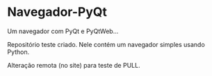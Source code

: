# Navegador-PyQt
 Um navegador com PyQt e PyQtWeb...

 Repositório teste criado. Nele contém um navegador simples usando Python.

 Alteração remota (no site) para teste de PULL.
